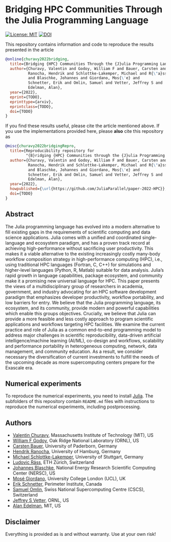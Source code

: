 # Bridging HPC Communities Through the Julia Programming Language

[![License: MIT](https://img.shields.io/badge/License-MIT-success.svg)](https://opensource.org/licenses/MIT)
[![DOI](https://zenodo.org/badge/DOI/TODO.svg)](https://doi.org/TODO)

This repository contains information and code to reproduce the results presented in the
article
```bibtex
@online{churavy2022bridging,
  title={Bridging {HPC} Communities Through the {J}ulia Programming Language},
  author={Churavy, Valentin and Godoy, William F and Bauer, Carsten and
          Ranocha, Hendrik and Schlottke-Lakemper, Michael and R{\"a}ss, Ludovic
          and Blaschke, Johannes and Giordano, Mos{\'e} and
          Schnetter, Erik and Omlin, Samuel and Vetter, Jeffrey S and
          Edelman, Alan},
  year={2022},
  eprint={TODO},
  eprinttype={arxiv},
  eprintclass={TODO},
  doi={TODO}
}
```

If you find these results useful, please cite the article mentioned above. If you
use the implementations provided here, please **also** cite this repository as
```bibtex
@misc{churavy2022bridgingRepro,
  title={Reproducibility repository for
         "{B}ridging {HPC} Communities through the {J}ulia Programming Language"},
  author={Churavy, Valentin and Godoy, William F and Bauer, Carsten and
          Ranocha, Hendrik and Schlottke-Lakemper, Michael and R{\"a}ss, Ludovic
          and Blaschke, Johannes and Giordano, Mos{\'e} and
          Schnetter, Erik and Omlin, Samuel and Vetter, Jeffrey S and
          Edelman, Alan},
  year={2022},
  howpublished={\url{https://github.com/JuliaParallel/paper-2022-HPC}},
  doi={TODO}
}
```


## Abstract

The Julia programming language has evolved into a modern alternative to fill existing gaps in the requirements of
scientific computing and data science applications. Julia comes with a unified and coordinated single-language and
ecosystem paradigm, and has a proven track record at achieving high-performance without sacrificing user productivity.
This makes it a viable alternative to the existing increasingly costly many-body workflow composition strategy in
high-performance computing (HPC), i.e., using traditional HPC languages (Fortran, C, C++) for simulations and
higher-level languages (Python, R, Matlab) suitable for data analysis. Julia’s rapid growth in language capabilities,
package ecosystem, and community make it a promising new universal language for HPC. This paper presents the
views of a multidisciplinary group of researchers in academia, government, and industry advocating for an HPC software
development paradigm that emphasizes developer productivity, workflow portability, and low barriers for entry. We believe
that the Julia programming language, its ecosystem, and its community, provide modern and powerful capabilities which
enable this groups objectives. Crucially, we believe that Julia can provide a more feasible and less costly approach to
program scientific applications and workflows targeting HPC facilities. We examine the current practice and role of
Julia as a common end-to-end programming model to address major challenges in scientific reproducibility, data-driven
artificial intelligence/machine learning (AI/ML), co-design and workflows, scalability and performance portability in
heterogeneous computing, network, data management, and community education. As a result, we consider necessary
the diversification of current investments to fulfill the needs of the upcoming decade as more supercomputing centers
prepare for the Exascale era.

## Numerical experiments

To reproduce the numerical experiments, you need to install [Julia](https://julialang.org/).
The subfolders of this repository contain `README.md` files with instructions
to reproduce the numerical experiments, including postprocessing.


## Authors
* [Valentin Churavy](https://github.com/vchuravy), Massachusetts Institute of Technology (MIT), US
* [William F Godoy](https://www.ornl.gov/staff-profile/william-f-godoy), Oak Ridge National Laboratory (ORNL), US
* [Carsten Bauer](http://carstenbauer.eu/), University of Paderborn, Germany
* [Hendrik Ranocha](https://ranocha.de), University of Hamburg, Germany
* [Michael Schlottke-Lakemper](https://lakemper.eu), University of Stuttgart, Germany
* [Ludovic Räss](https://github.com/luraess), ETH Zürich, Switzerland
* [Johannes Blaschke](https://www.nersc.gov/about/nersc-staff/data-science-engagement-group/johannes-blaschke/), National Energy Research Scientific Computing Center (NERSC), US
* [Mosé Giordano](https://giordano.github.io), University College London (UCL), UK
* [Erik Schnetter](https://perimeterinstitute.ca/people/erik-schnetter), Perimeter Institute, Canada
* [Samuel Omlin](https://github.com/omlins), Swiss National Supercomputing Centre (CSCS), Switzerland
* [Jeffrey S Vetter](https://www.ornl.gov/staff-profile/jeffrey-s-vetter), ORNL, US
* [Alan Edelman](https://math.mit.edu/~edelman/), MIT, US


## Disclaimer

Everything is provided as is and without warranty. Use at your own risk!
